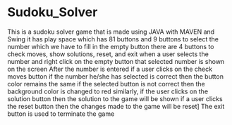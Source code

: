 # Sudoku_Solver
This is a sudoku solver game that is made using JAVA with MAVEN and Swing
it has play space which has 81 buttons and 9 buttons to select the number which we have to fill in the empty button 
there are 4 buttons to check moves, show solutions, reset, and exit
when a user selects the number and right click on the empty button that selected number is shown on the screen
After the number is entered if a user clicks on the check moves button if the number he/she has selected is correct then the button color remains the same if the selected button is not correct then the background color is changed to red
similarly, if the user clicks on the solution button then the solution to the game will be shown 
if a user clicks the reset button then the changes made to the game will be reset]
The exit button is used to terminate the game
